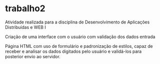 # trabalho2
Atividade realizada para a disciplina de  Desenvolvimento de Aplicações Distribuídas e WEB I

Criação de uma interface com o usuário com validação dos dados entrada
 
Página HTML com uso de formulário e padronização de estilos, capaz de receber e analisar os dados digitados pelo usuário e validá-los para posterior envio ao servidor.
 
